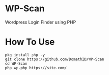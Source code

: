 # WP-Scan
Wordpress Login Finder using PHP
# How To Use 
```
pkg install php -y
git clone https://github.com/DomathID/WP-Scan
cd WP-Scan
php wp.php https://site.com/
```
